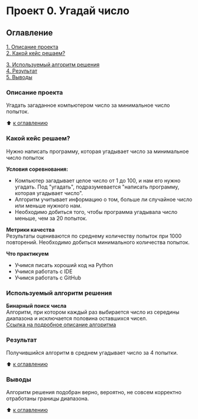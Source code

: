 # Проект 0. Угадай число

## Оглавление
[1. Описание проекта](https://github.com/Ro-Ksu/sf_data_science/tree/main/project_0/README.md#Описание-проекта)  
[2. Какой кейс решаем?](https://github.com/Ro-Ksu/sf_data_science/tree/main/project_0/README.md#Какой-кейс-решаем)
<!---[3. Краткая информация о данных](https://github.com/Ro-Ksu/sf_data_science/tree/main/project_0/README.md#Краткая-информация-о-данных)  
[4. Этапы работы над проектом](https://github.com/Ro-Ksu/sf_data_science/tree/main/project_0/README.md#Этапы-работы-над-проетком) --->
[3. Используемый алгоритм решения](https://github.com/Ro-Ksu/sf_data_science/tree/main/project_0/README.md#Тспользуемый-алгоритм-решения)  
[4. Результат](https://github.com/Ro-Ksu/sf_data_science/tree/main/project_0/README.md#Результат)  
[5. Выводы](https://github.com/Ro-Ksu/sf_data_science/tree/main/project_0/README.md#Выводы)

### Описание проекта
Угадать загаданное компьютером число за минимальное число попыток.

:arrow_up: [к оглавлению](https://github.com/Ro-Ksu/sf_data_science/tree/main/project_0/README.md#Оглавение)


### Какой кейс решаем?
Нужно написать программу, которая угадывает число за минимальное число попыток

**Условия соревнования:**
- Компьютер загадывает целое число от 1 до 100, и нам его нужно угадать. Под "угадать", подразумевается "написать программу, которая угадывает число".
- Алгоритм учитывает информацию о том, больше ли случайное число или меньше нужного нам.
- Необходимо добиться того, чтобы программа угадывала число меньше, чем за 20 попыток.

**Метрики качества**  
Результаты оцениваются по среднему количеству попыток при 1000 повторений. Необходимо добиться минимального количества попыток.

**Что практикуем**  
- Учимся писать хороший код на Python
- Учимся работать с IDE
- Учимся работать с GitHub


<!---### Краткая информация о данных
....

:arrow_up: [к оглавлению](https://github.com/Ro-Ksu/sf_data_science/tree/main/project_0/README.md#Оглавение)

### Этапы работы над проектом
....

:arrow_up: [к оглавлению](https://github.com/Ro-Ksu/sf_data_science/tree/main/project_0/README.md#Оглавение) --->


### Используемый алгоритм решения
**Бинарный поиск числа**  
Алгоритм, при котором каждый раз выбирается число из середины диапазона и исключается половина оставшихся чисел.  
[Ссылка на подробное описание алгоритма](https://blog.skillfactory.ru/glossary/binarnyj-poisk/)  


### Результат
Получившийся алгоритм в среднем угадывает число за 4 попытки.

:arrow_up: [к оглавлению](https://github.com/Ro-Ksu/sf_data_science/tree/main/project_0/README.md#Оглавение)  


### Выводы  
Алгоритм решения подобран верно, вероятно, не совсем корректно отработаны границы диапазона.

:arrow_up: [к оглавлению](https://github.com/Ro-Ksu/sf_data_science/tree/main/project_0/README.md#Оглавение)
